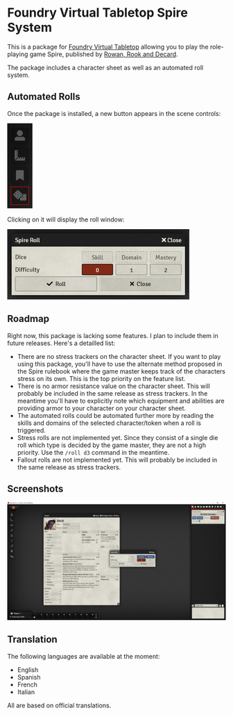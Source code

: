 # Foundry Virtual Tabletop Spire System

This is a package for [Foundry Virtual Tabletop](https://foundryvtt.com/)
allowing you to play the role-playing game  Spire, published by
[Rowan, Rook and Decard](https://rowanrookanddecard.com/).

The package includes a character sheet as well as an automated roll system.

## Automated Rolls

Once the package is installed, a new button appears in the scene controls:

![Controls](screenshots/controls.jpg)

Clicking on it will display the roll window:

![Roll Window](screenshots/roll_window.jpg)

## Roadmap

Right now, this package is lacking some features. I plan to include them in
future releases. Here's a detailled list:

- There are no stress trackers on the character sheet. If you want to play using
  this package, you'll have to use the alternate method proposed in the Spire
  rulebook where the game master keeps track of the characters stress on its
  own. This is the top priority on the feature list.
- There is no armor resistance value on the character sheet. This will probably
  be included in the same release as stress trackers. In the meantime you'll
  have to explicitly note which equipment and abilities are providing armor to
  your character on your character sheet.
- The automated rolls could be automated further more by reading the skills and
  domains of the selected character/token when a roll is triggered.
- Stress rolls are not implemented yet. Since they consist of a single die roll
  which type is decided by the game master, they are not a high priority. Use
  the `/roll d3` command in the meantime.
- Fallout rolls are not implemented yet. This will probably be included in the
  same release as stress trackers.

## Screenshots

![Screenshot](screenshots/screenshot.jpg)

## Translation

The following languages are available at the moment:

- English
- Spanish
- French
- Italian

All are based on official translations.

